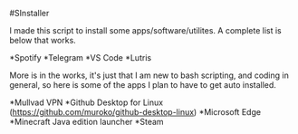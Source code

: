 #SInstaller

I made this script to install some apps/software/utilites. A complete list is below that works. 

*Spotify
*Telegram
*VS Code
*Lutris

More is in the works, it's just that I am new to bash scripting, and coding in general, so here is some of the apps I plan to have to get auto installed. 

*Mullvad VPN
*Github Desktop for Linux (https://github.com/muroko/github-desktop-linux)
*Microsoft Edge
*Minecraft Java edition launcher
*Steam
